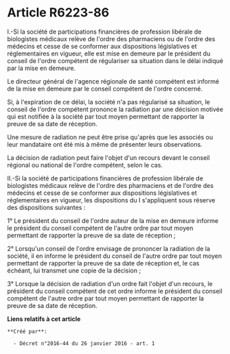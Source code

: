 # Article R6223-86

I.-Si la société de participations financières de profession libérale de biologistes médicaux relève de l'ordre des
pharmaciens ou de l'ordre des médecins et cesse de se conformer aux dispositions législatives et réglementaires en vigueur,
elle est mise en demeure par le président du conseil de l'ordre compétent de régulariser sa situation dans le délai indiqué
par la mise en demeure. 

Le directeur général de l'agence régionale de santé compétent est informé de la mise en demeure par le conseil compétent de
l'ordre concerné. 

Si, à l'expiration de ce délai, la société n'a pas régularisé sa situation, le conseil de l'ordre compétent prononce la
radiation par une décision motivée qui est notifiée à la société par tout moyen permettant de rapporter la preuve de sa date
de réception. 

Une mesure de radiation ne peut être prise qu'après que les associés ou leur mandataire ont été mis à même de présenter leurs
observations. 

La décision de radiation peut faire l'objet d'un recours devant le conseil régional ou national de l'ordre compétent, selon
le cas. 

II.-Si la société de participations financières de profession libérale de biologistes médicaux relève de l'ordre des
pharmaciens et de l'ordre des médecins et cesse de se conformer aux dispositions législatives et réglementaires en vigueur,
les dispositions du I s'appliquent sous réserve des dispositions suivantes : 

1° Le président du conseil de l'ordre auteur de la mise en demeure informe le président du conseil compétent de l'autre ordre
par tout moyen permettant de rapporter la preuve de sa date de réception ; 

2° Lorsqu'un conseil de l'ordre envisage de prononcer la radiation de la société, il en informe le président du conseil de
l'autre ordre par tout moyen permettant de rapporter la preuve de sa date de réception et, le cas échéant, lui transmet une
copie de la décision ; 

3° Lorsque la décision de radiation d'un ordre fait l'objet d'un recours, le président du conseil compétent de cet ordre
informe le président du conseil compétent de l'autre ordre par tout moyen permettant de rapporter la preuve de sa date de
réception.

**Liens relatifs à cet article**

	**Créé par**:

	  - Décret n°2016-44 du 26 janvier 2016 - art. 1
